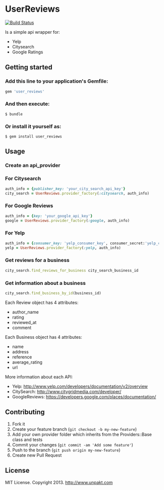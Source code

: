 # UserReviews

[![Build Status](https://secure.travis-ci.org/Unpakt/user_reviews.png?branch=master)](http://travis-ci.org/unpakt/user_reviews)

Is a simple api wrapper for:

* Yelp
* Citysearch
* Google Ratings

## Getting started

### Add this line to your application's Gemfile:

```ruby
gem 'user_reviews'
```

### And then execute:

```console
$ bundle
```

### Or install it yourself as:

```console
$ gem install user_reviews
```

## Usage

### Create an api_provider

### For Citysearch

```ruby
auth_info = {publisher_key: 'your_city_search_api_key'}
city_search = UserReviews.provider_factory(:citysearch, auth_info)
```

### For Google Reviews

```ruby
auth_info = {key: 'your_google_api_key'}
google = UserReviews.provider_factory(:google, auth_info)
```

### For Yelp

```ruby
auth_info = {consumer_key: 'yelp_consumer_key', consumer_secret:'yelp_consumer_secret' ,token:'yelp_token' , token_secret:'yelp_token_secret'}
yelp = UserReviews.provider_factory(:yelp, auth_info)
```

### Get reviews for a business

```ruby
city_search.find_reviews_for_business city_search_business_id
```

### Get information about a business

```ruby
city_search.find_business_by_id(business_id)
```

Each Review object has 4 attributes:
* author_name
* rating
* reviewed_at
* comment

Each Business object has 4 attributes:
* name
* address
* reference
* average_rating
* url


More information about each API:

* Yelp: http://www.yelp.com/developers/documentation/v2/overview
* CitySearch: http://www.citygridmedia.com/developer/
* GoogleReviews: https://developers.google.com/places/documentation/


## Contributing

1. Fork it
2. Create your feature branch (`git checkout -b my-new-feature`)
3. Add your own provider folder which inherits from the Providers::Base class and tests
4. Commit your changes (`git commit -am 'Add some feature'`)
5. Push to the branch (`git push origin my-new-feature`)
6. Create new Pull Request

## License

MIT License. Copyright 2013. http://www.unpakt.com
